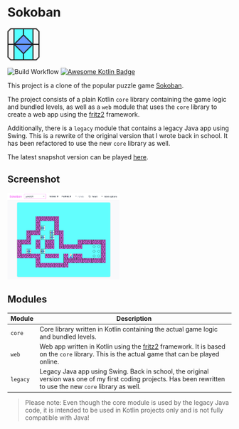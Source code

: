 # Sokoban

<img src="./assets/Logo.svg" width="72">

![Build Workflow](https://github.com/haukesomm/Sokoban/actions/workflows/build-and-deploy.yml/badge.svg)
[![Awesome Kotlin Badge](https://kotlin.link/awesome-kotlin.svg)](https://github.com/KotlinBy/awesome-kotlin)

This project is a clone of the popular puzzle game [Sokoban](https://de.wikipedia.org/wiki/Sokoban).

The project consists of a plain Kotlin `core` library containing the game logic and bundled levels, as well as a
`web` module that uses the `core` library to create a web app using the [fritz2](https://fritz2.dev) framework.

Additionally, there is a `legacy` module that contains a legacy Java app using Swing. This is a rewrite of the original
version that I wrote back in school. It has been refactored to use the new `core` library as well.

The latest snapshot version can be played [here](https://sokoban.haukesomm.de).

## Screenshot

<img src="./assets/screenshot.png" width="50%">

## Modules

| Module   | Description                                                                                                                                                       |
|----------|-------------------------------------------------------------------------------------------------------------------------------------------------------------------|
| `core`   | Core library written in Kotlin containing the actual game logic and bundled levels.                                                                               |
| `web`    | Web app written in Kotlin using the [fritz2](https://fritz2.dev) framework. It is based on the `core` library. This is the actual game that can be played online. |
| `legacy` | Legacy Java app using Swing. Back in school, the original version was one of my first coding projects. Has been rewritten to use the new `core` library as well.  |

> Please note: Even though the core module is used by the legacy Java code, it is intended to be used in Kotlin
> projects only and is not fully compatible with Java!